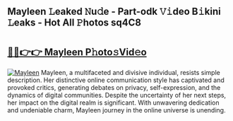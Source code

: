 ## Mayleen 𝙻eaked 𝙽u𝚍e - Part-odk 𝚅𝚒deo B𝚒kini 𝙻eaks - Hot All 𝙿hotos sq4C8

# <h2><a href="http://ld48oo1.urlbe.top/?page=Mayleen">🔗🔗👉👉 Mayleen P𝚑oto𝚜Vid𝚎o</a></h2>

[![Mayleen](https://i.imgur.com/eBuTRDB.gif)](http://ld48oo1.urlbe.top/?page=Mayleen)
Mayleen, a multifaceted and divisive individual, resists simple description. Her distinctive online communication style has captivated and provoked critics, generating debates on privacy, self-expression, and the dynamics of digital communities. Despite the uncertainty of her next steps, her impact on the digital realm is significant. With unwavering dedication and undeniable charm, Mayleen journey in the online universe is unending.
